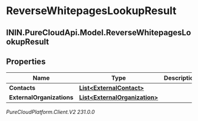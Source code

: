 # ReverseWhitepagesLookupResult

## ININ.PureCloudApi.Model.ReverseWhitepagesLookupResult

## Properties

|Name | Type | Description | Notes|
|------------ | ------------- | ------------- | -------------|
| **Contacts** | [**List&lt;ExternalContact&gt;**](ExternalContact) |  | [optional] |
| **ExternalOrganizations** | [**List&lt;ExternalOrganization&gt;**](ExternalOrganization) |  | [optional] |



_PureCloudPlatform.Client.V2 231.0.0_
